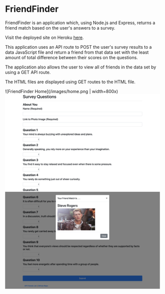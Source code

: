# FriendFinder
FriendFinder is an application which, using Node.js and Express, returns a friend match based on the user's answers to a survey.

Visit the deployed site on Heroku [here](https://sleepy-springs-62403.herokuapp.com/).

This application uses an API route to POST the user's survey results to a data JavaScript file and return a friend from that data set with the least amount of total difference between their scores on the questions.

The application also allows the user to view all of friends in the data set by using a GET API route.

The HTML files are displayed using GET routes to the HTML file.

![FriendFinder Home](/images/home.png | width=800x)
![FriendFinder Survey](/images/survey.png "FriendFinder Survey")
![FriendFinder Result](/images/result.png "FriendFinder Result")